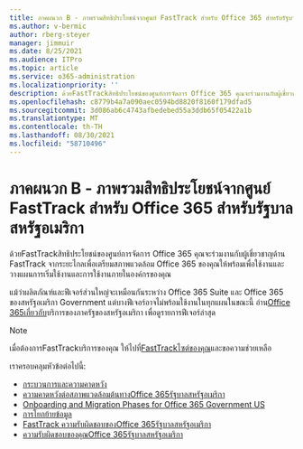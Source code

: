 ```yaml
---
title: ภาคผนวก B - ภาพรวมสิทธิประโยชน์จากศูนย์ FastTrack สำหรับ Office 365 สำหรับรัฐบาลสหรัฐอเมริกา
ms.author: v-bermic
author: rberg-steyer
manager: jimmuir
ms.date: 8/25/2021
ms.audience: ITPro
ms.topic: article
ms.service: o365-administration
ms.localizationpriority: ''
description: ด้วยFastTrackสิทธิประโยชน์ของศูนย์การจัดการ Office 365 คุณจะร่วมงานกับผู้เชี่ยวชาญด้าน FastTrack จากระยะไกลเพื่อเตรียมสภาพแวดล้อม Office 365 ของคุณให้พร้อมเพื่อใช้งานและวางแผนการเริ่มใช้งานและการใช้งานภายในองค์กรของคุณ
ms.openlocfilehash: c8779b4a7a090aec0594bd8820f8160f179dfad5
ms.sourcegitcommit: 3d086ab6c4743afbedebed55a3ddb65f05422a1b
ms.translationtype: MT
ms.contentlocale: th-TH
ms.lasthandoff: 08/30/2021
ms.locfileid: "58710496"
---
```

# <a name="appendix-b---fasttrack-center-benefit-overview-for-office-365-us-government"></a>ภาคผนวก B - ภาพรวมสิทธิประโยชน์จากศูนย์ FastTrack สำหรับ Office 365 สำหรับรัฐบาลสหรัฐอเมริกา

ด้วยFastTrackสิทธิประโยชน์ของศูนย์การจัดการ Office 365 คุณจะร่วมงานกับผู้เชี่ยวชาญด้าน FastTrack จากระยะไกลเพื่อเตรียมสภาพแวดล้อม Office 365 ของคุณให้พร้อมเพื่อใช้งานและวางแผนการเริ่มใช้งานและการใช้งานภายในองค์กรของคุณ 
  
แม้ว่าผลิตภัณฑ์และฟีเจอร์ส่วนใหญ่จะเหมือนกันระหว่าง Office 365 Suite และ Office 365 ของสหรัฐอเมริกา Government แต่บางฟีเจอร์อาจไม่พร้อมใช้งานในทุกแผนในขณะนี้ อ่าน[Office 365เกี่ยวกับ](https://aka.ms/aboutgovcloud)บริการของภาครัฐของสหรัฐอเมริกา เพื่อดูรายการฟีเจอร์ล่าสุด

> [!NOTE]
> เมื่อต้องการFastTrackบริการของคุณ ให้ไปที่[FastTrackไซต์ของคุณ](https://go.microsoft.com/fwlink/?linkid=780698)และขอความช่วยเหลือ  

เราครอบคลุมหัวข้อต่อไปนี้:
- [กระบวนการและความคาดหวัง](process-and-expectations.md) 
- [ความคาดหวังต่อสภาพแวดล้อมต้นทางOffice 365รัฐบาลสหรัฐอเมริกา](US-Gov-appendix-source-environment-expectations.md)   
- [Onboarding and Migration Phases for Office 365 Government US](US-Gov-appendix-onboarding-and-migration.md)
- [การโยกย้ายข้อมูล](data-migration.md)    
- [FastTrack ความรับผิดชอบของOffice 365รัฐบาลสหรัฐอเมริกา](US-Gov-appendix-fasttrack-responsibilities.md)   
- [ความรับผิดชอบของคุณOffice 365รัฐบาลสหรัฐอเมริกา](US-Gov-appendix-your-responsibilities.md)    


